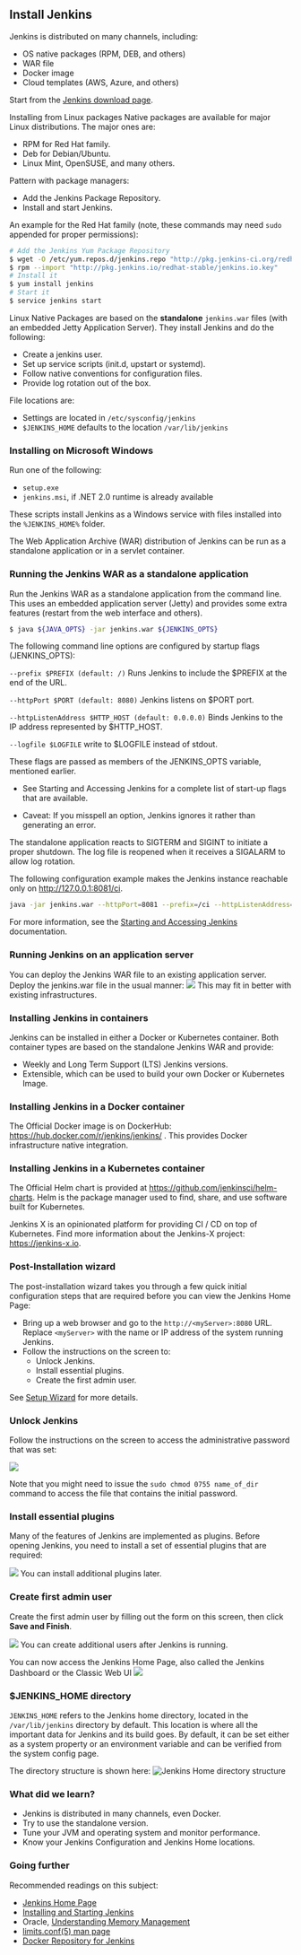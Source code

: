 ## Install Jenkins

Jenkins is distributed on many channels, including:
- OS native packages (RPM, DEB, and others)
- WAR file
- Docker image
- Cloud templates (AWS, Azure, and others)

Start from the [Jenkins download page](https://www.jenkins.io/download).


Installing from Linux packages
Native packages are available for major Linux distributions. The major ones are:
- RPM for Red Hat family.
- Deb for Debian/Ubuntu.
- Linux Mint, OpenSUSE, and many others.

Pattern with package managers:
- Add the Jenkins Package Repository.
- Install and start Jenkins.

An example for the Red Hat family (note, these commands may need ```sudo``` appended for proper permissions):

```bash
# Add the Jenkins Yum Package Repository
$ wget -O /etc/yum.repos.d/jenkins.repo "http://pkg.jenkins-ci.org/redhat-stable/jenkins.repo"
$ rpm --import "http://pkg.jenkins.io/redhat-stable/jenkins.io.key"
# Install it
$ yum install jenkins
# Start it
$ service jenkins start
```

Linux Native Packages are based on the **standalone** ```jenkins.war``` files (with an embedded Jetty Application Server). They install Jenkins and do the following:
- Create a jenkins user.
- Set up service scripts (init.d, upstart or systemd).
- Follow native conventions for configuration files.
- Provide log rotation out of the box.

File locations are:
- Settings are located in ```/etc/sysconfig/jenkins```
- ```$JENKINS_HOME``` defaults to the location ```/var/lib/jenkins```


### Installing on Microsoft Windows
Run one of the following:
- ```setup.exe```
- ```jenkins.msi```, if .NET 2.0 runtime is already available

These scripts install Jenkins as a Windows service with files installed into the ```%JENKINS_HOME%``` folder.

The Web Application Archive (WAR) distribution of Jenkins can be run as a standalone application or in a servlet container.


### Running the Jenkins WAR as a standalone application
Run the Jenkins WAR as a standalone application from the command line. This uses an embedded application server (Jetty) and provides some extra features (restart from the web interface and others).

```bash
$ java ${JAVA_OPTS} -jar jenkins.war ${JENKINS_OPTS}
```

The following command line options are configured by startup flags (JENKINS_OPTS):

```--prefix $PREFIX (default: /)```
Runs Jenkins to include the $PREFIX at the end of the URL.

```--httpPort $PORT (default: 8080)```
Jenkins listens on $PORT port.

```--httpListenAddress $HTTP_HOST (default: 0.0.0.0)```
Binds Jenkins to the IP address represented by $HTTP_HOST.

```--logfile $LOGFILE```
write to $LOGFILE instead of stdout.



These flags are passed as members of the JENKINS_OPTS variable, mentioned earlier.

- See Starting and Accessing Jenkins for a complete list of start-up flags that are available.

- Caveat: If you misspell an option, Jenkins ignores it rather than generating an error.

The standalone application reacts to SIGTERM and SIGINT to initiate a proper shutdown. The log file is reopened when it receives a SIGALARM to allow log rotation.

The following configuration example makes the Jenkins instance reachable only on http://127.0.0.1:8081/ci.
```bash
java -jar jenkins.war --httpPort=8081 --prefix=/ci --httpListenAddress=127.0.0.1
```
For more information, see the [Starting and Accessing Jenkins](https://www.jenkins.io/doc/book/installing/#configuring-http) documentation.


### Running Jenkins on an application server
You can deploy the Jenkins WAR file to an existing application server. Deploy the jenkins.war file in the usual manner:
![](img/jenkins-war-on-tomcat.png)
This may fit in better with existing infrastructures.


### Installing Jenkins in containers
Jenkins can be installed in either a Docker or Kubernetes container. Both container types are based on the standalone Jenkins WAR and provide:
- Weekly and Long Term Support (LTS) Jenkins versions.
- Extensible, which can be used to build your own Docker or Kubernetes Image.


### Installing Jenkins in a Docker container
The Official Docker image is on DockerHub: https://hub.docker.com/r/jenkins/jenkins/ . This provides Docker infrastructure native integration.


### Installing Jenkins in a Kubernetes container
The Official Helm chart is provided at https://github.com/jenkinsci/helm-charts. Helm is the package manager used to find, share, and use software built for Kubernetes.

Jenkins X is an opinionated platform for providing CI / CD on top of Kubernetes. Find more information about the Jenkins-X project: https://jenkins-x.io.


### Post-Installation wizard
The post-installation wizard takes you through a few quick initial configuration steps that are required before you can view the Jenkins Home Page:
- Bring up a web browser and go to the ```http://<myServer>:8080``` URL. Replace ```<myServer>``` with the name or IP address of the system running Jenkins.
- Follow the instructions on the screen to:
  - Unlock Jenkins.
  - Install essential plugins.
  - Create the first admin user.

See [Setup Wizard](https://www.jenkins.io/doc/book/installing/#setup-wizard) for more details.


### Unlock Jenkins
Follow the instructions on the screen to access the administrative password that was set:

![](img/unlock-jenkins.png)

Note that you might need to issue the ```sudo chmod 0755 name_of_dir``` command to access the file that contains the initial password.


### Install essential plugins
Many of the features of Jenkins are implemented as plugins. Before opening Jenkins, you need to install a set of essential plugins that are required:

![](img\initial-plugins.png)
You can install additional plugins later.


### Create first admin user
Create the first admin user by filling out the form on this screen, then click **Save and Finish**.

![](img\first-admin-user.png)
You can create additional users after Jenkins is running.

You can now access the Jenkins Home Page, also called the Jenkins Dashboard or the Classic Web UI
![](img\jenkins-homepage.png)


### $JENKINS_HOME directory
```JENKINS_HOME``` refers to the Jenkins home directory, located in the ```/var/lib/jenkins``` directory by default. This location is where all the important data for Jenkins and its build goes. By default, it can be set either as a system property or an environment variable and can be verified from the system config page.

The directory structure is shown here:
![Jenkins Home directory structure](img\jenkins-home-dir-structure.png)

### What did we learn?
- Jenkins is distributed in many channels, even Docker.
- Try to use the standalone version.
- Tune your JVM and operating system and monitor performance.
- Know your Jenkins Configuration and Jenkins Home locations.

### Going further
Recommended readings on this subject:
- [Jenkins Home Page](https://www.jenkins.io/)
- [Installing and Starting Jenkins](https://www.jenkins.io/doc/book/installing/)
- Oracle, [Understanding Memory Management](https://docs.oracle.com/cd/E13150_01/jrockit_jvm/jrockit/geninfo/diagnos/garbage_collect.html)
- [limits.conf(5) man page](http://linux.die.net/man/5/limits.conf)
- [Docker Repository for Jenkins](https://hub.docker.com/r/jenkins/jenkins/)